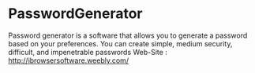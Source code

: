 # PasswordGenerator
 Password generator is a software that allows you to generate a password based on your preferences. You can create simple, medium security, difficult, and impenetrable passwords
Web-Site : http://ibrowsersoftware.weebly.com/
